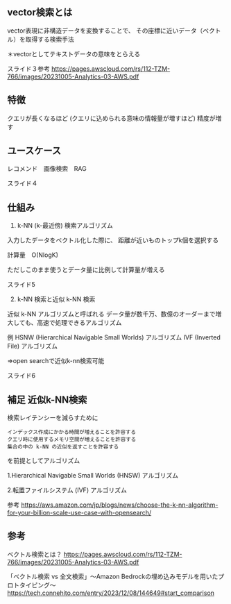 ## vector検索とは

vector表現に非構造データを変換することで、
その座標に近いデータ（ベクトル）を取得する検索手法

＊vectorとしてテキストデータの意味をとらえる

スライド３参考
https://pages.awscloud.com/rs/112-TZM-766/images/20231005-Analytics-03-AWS.pdf


## 特徴
クエリが長くなるほど (クエリに込められる意味の情報量が増すほど) 
精度が増す

## ユースケース
レコメンド　画像検索　RAG

スライド４

## 仕組み
1. k-NN (k-最近傍) 検索アルゴリズム

入力したデータをベクトル化した際に、
距離が近いものトップk個を選択する

計算量　O(NlogK)

ただしこのまま使うとデータ量に比例して計算量が増える

スライド5

2. k-NN 検索と近似 k-NN 検索

近似 k-NN アルゴリズムと呼ばれる
データ量が数千万、数億のオーダーまで増⼤しても、⾼速で処理できるアルゴリズム

例
HSNW (Hierarchical Navigable Small Worlds) アルゴリズム
IVF (Inverted File) アルゴリズム

=>open searchで近似k-nn検索可能

スライド6

## 補足 近似k-NN検索


検索レイテンシーを減らすために
```
インデックス作成にかかる時間が増えることを許容する
クエリ時に使用するメモリ空間が増えることを許容する
集合の中の k-NN の近似を返すことを許容する
```
を前提としてアルゴリズム

1.Hierarchical Navigable Small Worlds (HNSW) アルゴリズム

2.転置ファイルシステム (IVF) アルゴリズム


参考
https://aws.amazon.com/jp/blogs/news/choose-the-k-nn-algorithm-for-your-billion-scale-use-case-with-opensearch/


## 参考
ベクトル検索とは？
https://pages.awscloud.com/rs/112-TZM-766/images/20231005-Analytics-03-AWS.pdf

「ベクトル検索 vs 全文検索」〜Amazon Bedrockの埋め込みモデルを用いたプロトタイピング〜
https://tech.connehito.com/entry/2023/12/08/144649#start_comparison